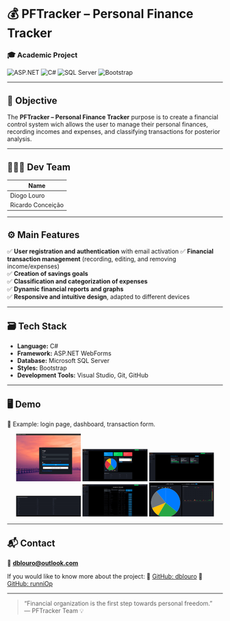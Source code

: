 ﻿# 💰 PFTracker – Personal Finance Tracker

### 🎓 Academic Project

![ASP.NET](https://img.shields.io/badge/ASP.NET-512BD4?style=for-the-badge&logo=dotnet&logoColor=white)
![C#](https://img.shields.io/badge/C%23-239120?style=for-the-badge&logo=c-sharp&logoColor=white)
![SQL Server](https://img.shields.io/badge/SQL_Server-CC2927?style=for-the-badge&logo=microsoft-sql-server&logoColor=white)
![Bootstrap](https://img.shields.io/badge/Bootstrap-7952B3?style=for-the-badge&logo=bootstrap&logoColor=white)

---

## 🧭 Objective

The **PFTracker – Personal Finance Tracker** purpose is to create a financial control system wich allows the user to manage their personal finances, recording incomes and expenses, and classifying transactions for posterior analysis.

---

## 🧑‍🤝‍🧑 Dev Team

| Name |
|------|
| Diogo Louro
| Ricardo Conceição

---

## ⚙️ Main Features

✅ **User registration and authentication** with email activation
✅ **Financial transaction management** (recording, editing, and removing income/expenses)  
✅ **Creation of savings goals**  
✅ **Classification and categorization of expenses**  
✅ **Dynamic financial reports and graphs**  
✅ **Responsive and intuitive design**, adapted to different devices 

---

## 🗃️ Tech Stack

- **Language:** C#  
- **Framework:** ASP.NET WebForms  
- **Database:** Microsoft SQL Server  
- **Styles:** Bootstrap  
- **Development Tools:** Visual Studio, Git, GitHub 

---

## 🖥️ Demo

📸 Example: login page, dashboard, transaction form. 

<p align="center">
  <img src="PFTracker/demo/login.png" width="30%">
  <img src="PFTracker/demo/home.png" width="30%">
  <img src="PFTracker/demo/objectivos.png" width="30%">
  <img src="PFTracker/demo/previsao.png" width="30%">
  <img src="PFTracker/demo/transacoes.png" width="30%">
  <img src="PFTracker/demo/analise.png" width="30%">
</p>

---

## 📬 Contact
📧 **dblouro@outlook.com** 

If you would like to know more about the project: 
🔗 [GitHub: dblouro](https://github.com/dblouro) 
🔗 [GitHub: runniOp](https://github.com/runniOp)

---

> “Financial organization is the first step towards personal freedom.”  
> — PFTracker Team 💡

